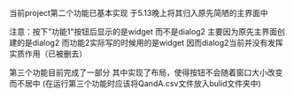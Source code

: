 当前project第二个功能已基本实现
于5.13晚上将其归入原先简陋的主界面中

注意：按下"功能1"按钮后显示的是widget 而不是dialog2
主要因为原先主界面创建的是dialog2 而功能2实际写的时候用的是widget 因而dialog2当前并没有发挥实质作用（已被删去）

第三个功能目前完成了一部分 其中实现了布局，使得按钮不会随着窗口大小改变而不居中
(在运行第三个功能时应该将QandA.csv文件放入bulid文件夹中)